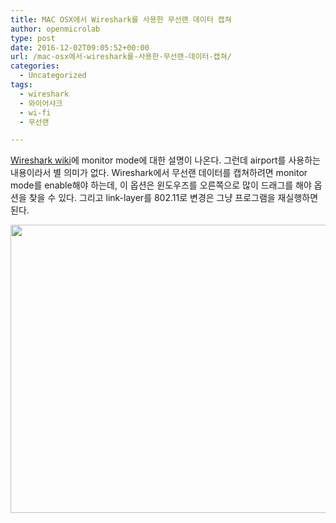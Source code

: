 ```yaml
---
title: MAC OSX에서 Wireshark를 사용한 무선랜 데이터 캡쳐
author: openmicrolab
type: post
date: 2016-12-02T09:05:52+00:00
url: /mac-osx에서-wireshark를-사용한-무선랜-데이터-캡쳐/
categories:
  - Uncategorized
tags:
  - wireshark
  - 와이어샤크
  - wi-fi
  - 무선랜

---
```

<a href="https://wiki.wireshark.org/CaptureSetup/WLAN#Mac_OS_X" target="_blank">Wireshark wiki</a>에 monitor mode에 대한 설명이 나온다. 그런데 airport를 사용하는 내용이라서 별 의미가 없다. Wireshark에서 무선랜 데이터를 캡쳐하려면 monitor mode를 enable해야 하는데, 이 옵션은 윈도우즈를 오른쪽으로 많이 드래그를 해야 옵션을 찾을 수 있다. 그리고 link-layer를 802.11로 변경은 그냥 프로그램을 재실행하면 된다.

<img loading="lazy" class="alignnone wp-image-3804" src="http://res.cloudinary.com/openmicrolab/image/upload/v1480669330/WireShark_Monitor_mode_sp2hzp.png" width="1205" height="461" />